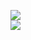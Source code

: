 [![](https://github-readme-stats.vercel.app/api?username=half-nothing&show_icons=true&count_private=true)](https://github.com/anuraghazra/github-readme-stats)  
[![](https://github-readme-stats.vercel.app/api/top-langs/?username=half-nothing&layout=compact&hide=Dockerfile,CMake,Batchfile)](https://github.com/anuraghazra/github-readme-stats)  
